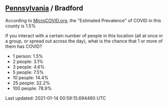 
## [Pennsylvania](/united-states/pennsylvania) / Bradford

According to [MicroCOVID.org](http://microcovid.org),
the "Estimated Prevalence" of COVID in this county is 1.5%

If you interact with a certain number of people in this location
(all at once in a group, or spread out across the day), what is the chance that
1 or more of them has COVID?

- 1 person: 1.5%
- 2 people: 3.1%
- 3 people: 4.6%
- 5 people: 7.5%
- 10 people: 14.4%
- 25 people: 32.2%
- 100 people: 78.9%

Last updated: 2021-01-14 00:59:15.694460 UTC
